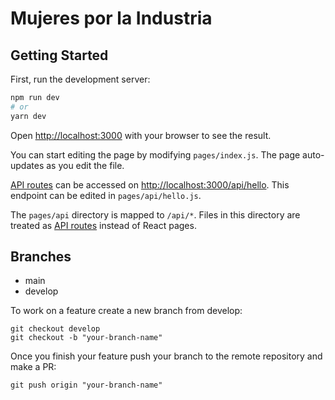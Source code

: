 # Mujeres por la Industria
## Getting Started

First, run the development server:

```bash
npm run dev
# or
yarn dev
```

Open [http://localhost:3000](http://localhost:3000) with your browser to see the result.

You can start editing the page by modifying `pages/index.js`. The page auto-updates as you edit the file.

[API routes](https://nextjs.org/docs/api-routes/introduction) can be accessed on [http://localhost:3000/api/hello](http://localhost:3000/api/hello). This endpoint can be edited in `pages/api/hello.js`.

The `pages/api` directory is mapped to `/api/*`. Files in this directory are treated as [API routes](https://nextjs.org/docs/api-routes/introduction) instead of React pages.


## Branches 

- main
- develop

To work on a feature create a new branch from develop:

```
git checkout develop
git checkout -b "your-branch-name"
```

Once you finish your feature push your branch to the remote repository and make a PR:

```
git push origin "your-branch-name"
```
